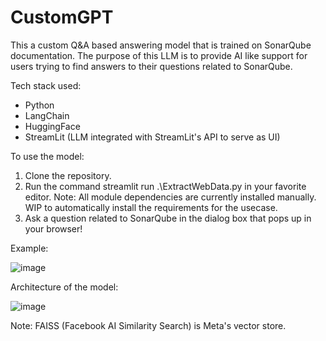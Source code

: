 # CustomGPT
This a custom Q&A based answering model that is trained on SonarQube documentation.
The purpose of this LLM is to provide AI like support for users trying to find answers to their questions related to SonarQube.

Tech stack used:
- Python
- LangChain
- HuggingFace
- StreamLit (LLM integrated with StreamLit's API to serve as UI)

To use the model:
1. Clone the repository.
2. Run the command streamlit run .\ExtractWebData.py in your favorite editor. Note: All module dependencies are currently installed manually. WIP to automatically install the requirements for the usecase.
3. Ask a question related to SonarQube in the dialog box that pops up in your browser!

Example:

![image](https://github.com/YaminiYedupati/CustomGPT/assets/147988230/8884bde4-e054-477c-b96c-45c160e7662a)

Architecture of the model:

![image](https://github.com/YaminiYedupati/CustomGPT/assets/147988230/424fc54b-dafa-4090-9c0f-0a709ea5e159)

Note: FAISS (Facebook AI Similarity Search) is Meta's vector store.

